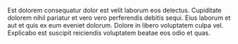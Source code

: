 Est dolorem consequatur dolor est velit laborum eos delectus. Cupiditate dolorem nihil pariatur et vero vero perferendis debitis sequi. Eius laborum et aut et quis ex eum eveniet dolorum. Dolore in libero voluptatem culpa vel. Explicabo est suscipit reiciendis voluptatem beatae eos odio et quas.